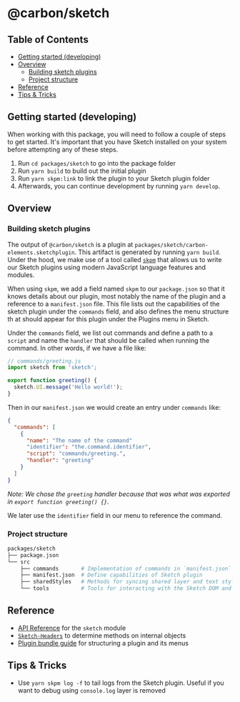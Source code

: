 # @carbon/sketch

<!-- prettier-ignore-start -->
<!-- START doctoc generated TOC please keep comment here to allow auto update -->
<!-- DON'T EDIT THIS SECTION, INSTEAD RE-RUN doctoc TO UPDATE -->
## Table of Contents

- [Getting started (developing)](#getting-started-developing)
- [Overview](#overview)
  - [Building sketch plugins](#building-sketch-plugins)
  - [Project structure](#project-structure)
- [Reference](#reference)
- [Tips & Tricks](#tips--tricks)

<!-- END doctoc generated TOC please keep comment here to allow auto update -->
<!-- prettier-ignore-end -->

## Getting started (developing)

When working with this package, you will need to follow a couple of steps to get
started. It's important that you have Sketch installed on your system before
attempting any of these steps.

1. Run `cd packages/sketch` to go into the package folder
2. Run `yarn build` to build out the initial plugin
3. Run `yarn skpm:link` to link the plugin to your Sketch plugin folder
4. Afterwards, you can continue development by running `yarn develop`.

## Overview

### Building sketch plugins

The output of `@carbon/sketch` is a plugin at
`packages/sketch/carbon-elements.sketchplugin`. This artifact is generated by
running `yarn build`. Under the hood, we make use of a tool called
[`skpm`](https://github.com/skpm/skpm) that allows us to write our Sketch
plugins using modern JavaScript language features and modules.

When using `skpm`, we add a field named `skpm` to our `package.json` so that it
knows details about our plugin, most notably the name of the plugin and a
reference to a `manifest.json` file. This file lists out the capabilities of the
sketch plugin under the `commands` field, and also defines the menu structure th
at should appear for this plugin under the Plugins menu in Sketch.

Under the `commands` field, we list out commands and define a path to a `script`
and name the `handler` that should be called when running the command. In other
words, if we have a file like:

```js
// commands/greeting.js
import sketch from 'sketch';

export function greeting() {
  sketch.UI.message('Hello world!');
}
```

Then in our `manifest.json` we would create an entry under `commands` like:

```json
{
  "commands": [
    {
      "name": "The name of the command"
      "identifier": "the.command.identifier",
      "script": "commands/greeting.",
      "handler": "greeting"
    }
  ]
}
```

_Note: We chose the `greeting` handler because that was what was exported in
`export function greeting() {}`._

We later use the `identifier` field in our menu to reference the command.

### Project structure

```bash
packages/sketch
├── package.json
└── src
    ├── commands       # Implementation of commands in `manifest.json`
    ├── manifest.json  # Define capabilities of Sketch plugin
    ├── sharedStyles   # Methods for syncing shared layer and text styles
    └── tools          # Tools for interacting with the Sketch DOM and styles
```

## Reference

- [API Reference](https://developer.sketch.com/reference/api) for the `sketch`
  module
- [`Sketch-Headers`](https://github.com/abynim/Sketch-Headers) to determine
  methods on internal objects
- [Plugin bundle guide](https://developer.sketch.com/guides/plugin-bundles/) for
  structuring a plugin and its menus

## Tips & Tricks

- Use `yarn skpm log -f` to tail logs from the Sketch plugin. Useful if you want
  to debug using `console.log` layer is removed

